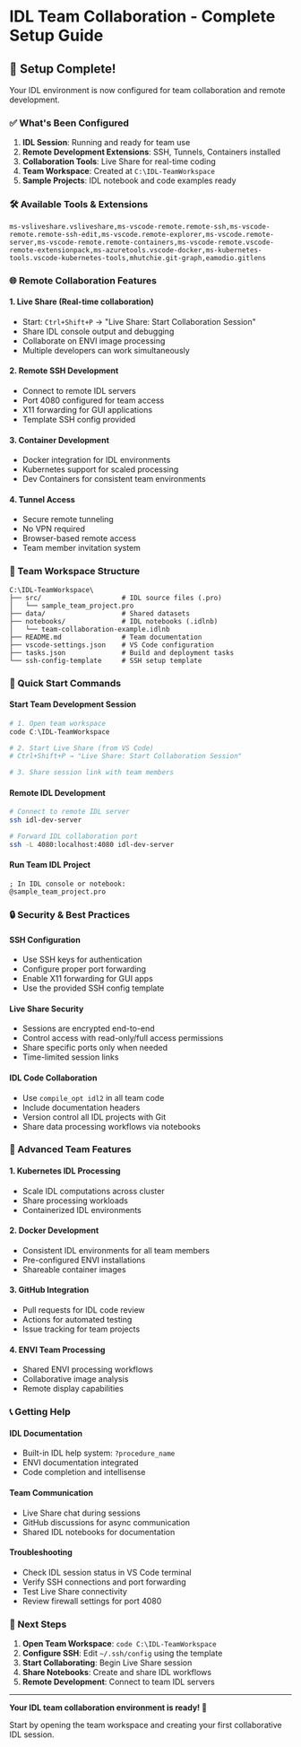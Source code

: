 # IDL Team Collaboration - Complete Setup Guide

## 🚀 Setup Complete!

Your IDL environment is now configured for team collaboration and remote development.

### ✅ What's Been Configured

1. **IDL Session**: Running and ready for team use
2. **Remote Development Extensions**: SSH, Tunnels, Containers installed
3. **Collaboration Tools**: Live Share for real-time coding
4. **Team Workspace**: Created at `C:\IDL-TeamWorkspace`
5. **Sample Projects**: IDL notebook and code examples ready

### 🛠️ Available Tools & Extensions

```vscode-extensions
ms-vsliveshare.vsliveshare,ms-vscode-remote.remote-ssh,ms-vscode-remote.remote-ssh-edit,ms-vscode.remote-explorer,ms-vscode.remote-server,ms-vscode-remote.remote-containers,ms-vscode-remote.vscode-remote-extensionpack,ms-azuretools.vscode-docker,ms-kubernetes-tools.vscode-kubernetes-tools,mhutchie.git-graph,eamodio.gitlens
```

### 🌐 Remote Collaboration Features

#### 1. **Live Share (Real-time collaboration)**
- Start: `Ctrl+Shift+P` → "Live Share: Start Collaboration Session"
- Share IDL console output and debugging
- Collaborate on ENVI image processing
- Multiple developers can work simultaneously

#### 2. **Remote SSH Development**
- Connect to remote IDL servers
- Port 4080 configured for team access
- X11 forwarding for GUI applications
- Template SSH config provided

#### 3. **Container Development**
- Docker integration for IDL environments
- Kubernetes support for scaled processing
- Dev Containers for consistent team environments

#### 4. **Tunnel Access**
- Secure remote tunneling
- No VPN required
- Browser-based remote access
- Team member invitation system

### 📁 Team Workspace Structure

```
C:\IDL-TeamWorkspace\
├── src/                    # IDL source files (.pro)
│   └── sample_team_project.pro
├── data/                   # Shared datasets
├── notebooks/              # IDL notebooks (.idlnb)
│   └── team-collaboration-example.idlnb
├── README.md               # Team documentation
├── vscode-settings.json    # VS Code configuration
├── tasks.json              # Build and deployment tasks
└── ssh-config-template     # SSH setup template
```

### 🔧 Quick Start Commands

#### Start Team Development Session
```powershell
# 1. Open team workspace
code C:\IDL-TeamWorkspace

# 2. Start Live Share (from VS Code)
# Ctrl+Shift+P → "Live Share: Start Collaboration Session"

# 3. Share session link with team members
```

#### Remote IDL Development
```bash
# Connect to remote IDL server
ssh idl-dev-server

# Forward IDL collaboration port
ssh -L 4080:localhost:4080 idl-dev-server
```

#### Run Team IDL Project
```idl
; In IDL console or notebook:
@sample_team_project.pro
```

### 🔒 Security & Best Practices

#### SSH Configuration
- Use SSH keys for authentication
- Configure proper port forwarding
- Enable X11 forwarding for GUI apps
- Use the provided SSH config template

#### Live Share Security
- Sessions are encrypted end-to-end
- Control access with read-only/full access permissions
- Share specific ports only when needed
- Time-limited session links

#### IDL Code Collaboration
- Use `compile_opt idl2` in all team code
- Include documentation headers
- Version control all IDL projects with Git
- Share data processing workflows via notebooks

### 🚀 Advanced Team Features

#### 1. **Kubernetes IDL Processing**
- Scale IDL computations across cluster
- Share processing workloads
- Containerized IDL environments

#### 2. **Docker Development**
- Consistent IDL environments for all team members
- Pre-configured ENVI installations
- Shareable container images

#### 3. **GitHub Integration**
- Pull requests for IDL code review
- Actions for automated testing
- Issue tracking for team projects

#### 4. **ENVI Team Processing**
- Shared ENVI processing workflows
- Collaborative image analysis
- Remote display capabilities

### 📞 Getting Help

#### IDL Documentation
- Built-in IDL help system: `?procedure_name`
- ENVI documentation integrated
- Code completion and intellisense

#### Team Communication
- Live Share chat during sessions
- GitHub discussions for async communication
- Shared IDL notebooks for documentation

#### Troubleshooting
- Check IDL session status in VS Code terminal
- Verify SSH connections and port forwarding
- Test Live Share connectivity
- Review firewall settings for port 4080

### 🎯 Next Steps

1. **Open Team Workspace**: `code C:\IDL-TeamWorkspace`
2. **Configure SSH**: Edit `~/.ssh/config` using the template
3. **Start Collaborating**: Begin Live Share session
4. **Share Notebooks**: Create and share IDL workflows
5. **Remote Development**: Connect to team IDL servers

---

**Your IDL team collaboration environment is ready! 🎉**

Start by opening the team workspace and creating your first collaborative IDL session.
